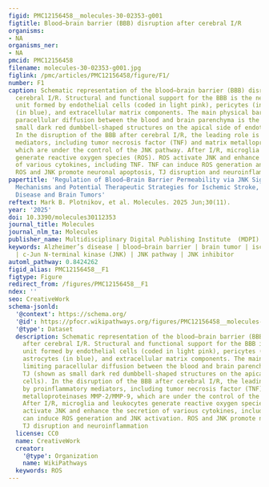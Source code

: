 ```yaml
---
figid: PMC12156458__molecules-30-02353-g001
figtitle: Blood–brain barrier (BBB) disruption after cerebral I/R
organisms:
- NA
organisms_ner:
- NA
pmcid: PMC12156458
filename: molecules-30-02353-g001.jpg
figlink: /pmc/articles/PMC12156458/figure/F1/
number: F1
caption: Schematic representation of the blood–brain barrier (BBB) disruption after
  cerebral I/R. Structural and functional support for the BBB is the neurovascular
  unit formed by endothelial cells (coded in light pink), pericytes (in green), astrocytes
  (in blue), and extracellular matrix components. The main physical barrier limiting
  paracellular diffusion between the blood and brain parenchyma is the TJ (shown as
  small dark red dumbbell-shaped structures on the apical side of endothelial cells).
  In the disruption of the BBB after cerebral I/R, the leading role is played by proinflammatory
  mediators, including tumor necrosis factor (TNF) and matrix metalloproteinases MMP-2/MMP-9,
  which are under the control of the JNK pathway. After I/R, microglia and leukocytes
  generate reactive oxygen species (ROS). ROS activate JNK and enhance the secretion
  of various cytokines, including TNF. TNF can induce ROS generation and JNK activation.
  ROS and JNK promote neuronal apoptosis, TJ disruption and neuroinflammation
papertitle: 'Regulation of Blood–Brain Barrier Permeability via JNK Signaling Pathway:
  Mechanisms and Potential Therapeutic Strategies for Ischemic Stroke, Alzheimer’s
  Disease and Brain Tumors'
reftext: Mark B. Plotnikov, et al. Molecules. 2025 Jun;30(11).
year: '2025'
doi: 10.3390/molecules30112353
journal_title: Molecules
journal_nlm_ta: Molecules
publisher_name: Multidisciplinary Digital Publishing Institute  (MDPI)
keywords: Alzheimer’s disease | blood–brain barrier | brain tumor | ischemia/reperfusion
  | c-Jun N-terminal kinase (JNK) | JNK pathway | JNK inhibitor
automl_pathway: 0.8424262
figid_alias: PMC12156458__F1
figtype: Figure
redirect_from: /figures/PMC12156458__F1
ndex: ''
seo: CreativeWork
schema-jsonld:
  '@context': https://schema.org/
  '@id': https://pfocr.wikipathways.org/figures/PMC12156458__molecules-30-02353-g001.html
  '@type': Dataset
  description: Schematic representation of the blood–brain barrier (BBB) disruption
    after cerebral I/R. Structural and functional support for the BBB is the neurovascular
    unit formed by endothelial cells (coded in light pink), pericytes (in green),
    astrocytes (in blue), and extracellular matrix components. The main physical barrier
    limiting paracellular diffusion between the blood and brain parenchyma is the
    TJ (shown as small dark red dumbbell-shaped structures on the apical side of endothelial
    cells). In the disruption of the BBB after cerebral I/R, the leading role is played
    by proinflammatory mediators, including tumor necrosis factor (TNF) and matrix
    metalloproteinases MMP-2/MMP-9, which are under the control of the JNK pathway.
    After I/R, microglia and leukocytes generate reactive oxygen species (ROS). ROS
    activate JNK and enhance the secretion of various cytokines, including TNF. TNF
    can induce ROS generation and JNK activation. ROS and JNK promote neuronal apoptosis,
    TJ disruption and neuroinflammation
  license: CC0
  name: CreativeWork
  creator:
    '@type': Organization
    name: WikiPathways
  keywords: ROS
---
```

